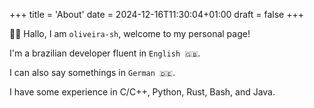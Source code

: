 +++
title = 'About'
date = 2024-12-16T11:30:04+01:00
draft = false
+++

👋🏻 Hallo, I am `oliveira-sh`, welcome to my personal page! 

I'm a brazilian developer fluent in `English 🇬🇧`.
 
I can also say somethings in `German 🇩🇪`. 

I have some experience in C/C++, Python, Rust, Bash, and Java. 